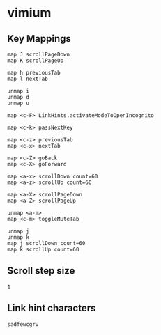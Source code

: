# vimium

## Key Mappings

```
map J scrollPageDown
map K scrollPageUp

map h previousTab
map l nextTab

unmap i
unmap d
unmap u

map <c-F> LinkHints.activateModeToOpenIncognito

map <c-k> passNextKey

map <c-z> previousTab
map <c-x> nextTab

map <c-Z> goBack
map <c-X> goForward

map <a-x> scrollDown count=60
map <a-z> scrollUp count=60

map <a-X> scrollPageDown
map <a-Z> scrollPageUp

unmap <a-m>
map <c-m> toggleMuteTab

unmap j
unmap k
map j scrollDown count=60
map k scrollUp count=60
```

## Scroll step size

```
1
```

## Link hint characters

```
sadfewcgrv
```
